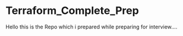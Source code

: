 # Terraform_Complete_Prep
Hello this is the Repo which i prepared while preparing for interview....
